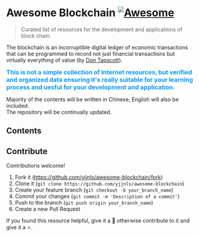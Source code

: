 # Awesome Blockchain [![Awesome](https://awesome.re/badge.svg)](https://github.com/yjjnls/awesome-blockchain)
>Curated list of resources for the development and applications of block chain.

The blockchain is an incorruptible digital ledger of economic transactions that can be programmed to record not just financial transactions but virtually everything of value (by [Don Tapscott](https://www.linkedin.com/pulse/whats-next-generation-internet-surprise-its-all-don-tapscott)).

<font color=#0099ff size=3>**This is not a simple collection of Internet resources, but verified and organized data ensuring it's really suitable for your learning process and uesful for your development and application.**</font> 

Majority of the contents will be written in Chinese, English will also be included.   
The repository will be continually updated.

## Contents


## Contribute

Contributions welcome! 

1. Fork it (https://github.com/yjjnls/awesome-blockchain/fork)
2. Clone it (`git clone https://github.com/yjjnls/awesome-blockchain`)
3. Create your feature branch (`git checkout -b your_branch_name`)
4. Commit your changes (`git commit -m 'Description of a commit'`)
5. Push to the branch (`git push origin your_branch_name`)
6. Create a new Pull Request

If you found this resource helpful, give it a 🌟 otherwise contribute to it and give it a ⭐️.